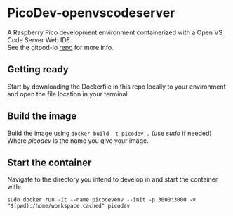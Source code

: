 # PicoDev-openvscodeserver
A Raspberry Pico development environment containerized with a Open VS Code Server Web IDE.  
See the gitpod-io [repo](https://github.com/gitpod-io/openvscode-server) for more info.

## Getting ready  
Start by downloading the Dockerfile in this repo locally to your environment and open the file location in your terminal.

## Build the image
Build the image using `docker build -t picodev .` (use *sudo* if needed)  
Where *picodev* is the name you give your image.  

## Start the container
Navigate to the directory you intend to develop in and start the container with:
```
sudo docker run -it --name picodevenv --init -p 3000:3000 -v "$(pwd):/home/workspace:cached" picodev
```
